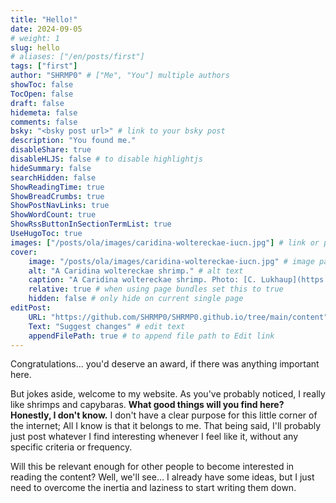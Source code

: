 ```yaml
---
title: "Hello!"
date: 2024-09-05
# weight: 1
slug: hello
# aliases: ["/en/posts/first"]
tags: ["first"]
author: "SHRMP0" # ["Me", "You"] multiple authors
showToc: false
TocOpen: false
draft: false
hidemeta: false
comments: false
bsky: "<bsky post url>" # link to your bsky post
description: "You found me."
disableShare: true
disableHLJS: false # to disable highlightjs
hideSummary: false
searchHidden: false
ShowReadingTime: true
ShowBreadCrumbs: true
ShowPostNavLinks: true
ShowWordCount: true
ShowRssButtonInSectionTermList: true
UseHugoToc: true
images: ["/posts/ola/images/caridina-woltereckae-iucn.jpg"] # link or path of image for opengraph, twitter-cards
cover:
    image: "/posts/ola/images/caridina-woltereckae-iucn.jpg" # image path/url
    alt: "A Caridina woltereckae shrimp." # alt text
    caption: "A Caridina woltereckae shrimp. Photo: [C. Lukhaup](https://iucn.org/content/dead-shrimp-blues-imperilled-status-freshwater-shrimps)" # display caption under cover
    relative: true # when using page bundles set this to true
    hidden: false # only hide on current single page
editPost:
    URL: "https://github.com/SHRMP0/SHRMP0.github.io/tree/main/content"
    Text: "Suggest changes" # edit text
    appendFilePath: true # to append file path to Edit link
---
```


Congratulations... you'd deserve an award, if there was anything important here.

But jokes aside, welcome to my website. As you've probably noticed, I really like shrimps and capybaras. **What good things will you find here? Honestly, I don't know.** I don't have a clear purpose for this little corner of the internet; All I know is that it belongs to me. That being said, I'll probably just post whatever I find interesting whenever I feel like it, without any specific criteria or frequency.

Will this be relevant enough for other people to become interested in reading the content? Well, we'll see... I already have some ideas, but I just need to overcome the inertia and laziness to start writing them down.
